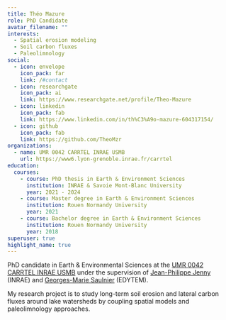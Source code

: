 ```yaml
---
title: Théo Mazure
role: PhD Candidate
avatar_filename: ""
interests:
  - Spatial erosion modeling
  - Soil carbon fluxes
  - Paleolimnology
social:
  - icon: envelope
    icon_pack: far
    link: /#contact
  - icon: researchgate
    icon_pack: ai
    link: https://www.researchgate.net/profile/Theo-Mazure
  - icon: linkedin
    icon_pack: fab
    link: https://www.linkedin.com/in/th%C3%A9o-mazure-604317154/
  - icon: github
    icon_pack: fab
    link: https://github.com/TheoMzr
organizations:
  - name: UMR 0042 CARRTEL INRAE USMB
    url: https://www6.lyon-grenoble.inrae.fr/carrtel
education:
  courses:
    - course: PhD thesis in Earth & Environment Sciences
      institution: INRAE & Savoie Mont-Blanc University
      year: 2021 - 2024
    - course: Master degree in Earth & Environment Sciences
      institution: Rouen Normandy University
      year: 2021
    - course: Bachelor degree in Earth & Environment Sciences
      institution: Rouen Normandy University
      year: 2018
superuser: true
highlight_name: true
---
```

PhD candidate in Earth & Environmental Sciences at the [UMR 0042 CARRTEL INRAE USMB](https://www6.lyon-grenoble.inrae.fr/carrtel) under the supervision of [Jean-Philippe Jenny](https://www6.lyon-grenoble.inrae.fr/carrtel/Personnel-CVs/Jenny-Jean-Philippe) (INRAE) and [Georges-Marie Saulnier](https://www.researchgate.net/profile/Georges-Marie-Saulnier) (EDYTEM).

My research project is to study long-term soil erosion and lateral carbon fluxes around lake watersheds by coupling spatial models and paleolimnology approaches.
